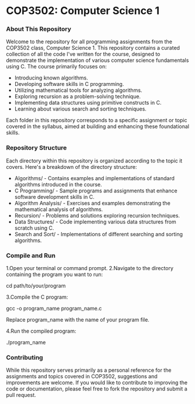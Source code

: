 # COP3502: Computer Science 1 

### About This Repository

Welcome to the repository for all programming assignments from the COP3502 class, Computer Science 1. This repository contains a curated collection of all the code I've written for the course, designed to demonstrate the implementation of various computer science fundamentals using C. The course primarily focuses on:

- Introducing known algorithms.
- Developing software skills in C programming.
- Utilizing mathematical tools for analyzing algorithms.
- Exploring recursion as a problem-solving technique.
- Implementing data structures using primitive constructs in C.
- Learning about various search and sorting techniques.

Each folder in this repository corresponds to a specific assignment or topic covered in the syllabus, aimed at building and enhancing these foundational skills.

### Repository Structure

Each directory within this repository is organized according to the topic it covers. Here's a breakdown of the directory structure:

- Algorithms/ - Contains examples and implementations of standard algorithms introduced in the course.
- C Programming/ - Sample programs and assignments that enhance software development skills in C.
- Algorithm Analysis/ - Exercises and examples demonstrating the mathematical analysis of algorithms.
- Recursion/ - Problems and solutions exploring recursion techniques.
- Data Structures/ - Code implementing various data structures from scratch using C.
- Search and Sort/ - Implementations of different searching and sorting algorithms.

### Compile and Run

1.Open your terminal or command prompt.
2.Navigate to the directory containing the program you want to run:

 cd path/to/your/program

3.Compile the C program:

 gcc -o program_name program_name.c

 Replace program_name with the name of your program file.

4.Run the compiled program:

 ./program_name


### Contributing

While this repository serves primarily as a personal reference for the assignments and topics covered in COP3502, suggestions and improvements are welcome. If you would like to contribute to improving the code or documentation, please feel free to fork the repository and submit a pull request.

